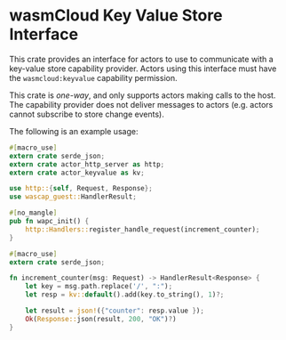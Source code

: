 # wasmCloud Key Value Store Interface

This crate provides an interface for actors to use to communicate with a key-value
store capability provider. Actors using this interface must have the `wasmcloud:keyvalue` capability
permission.

This crate is _one-way_, and only supports actors making calls to the host. The capability provider does not deliver messages to actors (e.g. actors cannot subscribe to store change events).

The following is an example usage:

```rust
#[macro_use]
extern crate serde_json;
extern crate actor_http_server as http;
extern crate actor_keyvalue as kv;

use http::{self, Request, Response};
use wascap_guest::HandlerResult;

#[no_mangle]
pub fn wapc_init() {
    http::Handlers::register_handle_request(increment_counter);
}

#[macro_use]
extern crate serde_json;

fn increment_counter(msg: Request) -> HandlerResult<Response> {
    let key = msg.path.replace('/', ":");
    let resp = kv::default().add(key.to_string(), 1)?;

    let result = json!({"counter": resp.value });
    Ok(Response::json(result, 200, "OK")?)
}
```
